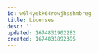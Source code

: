 ```yaml
---
id: w6l4yekk64rowjhsshmbreg
title: Licenses
desc: ''
updated: 1674831902282
created: 1674831892395
---
```

